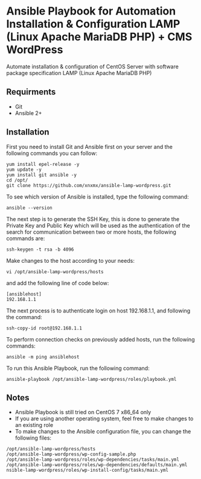 # Ansible Playbook for Automation Installation & Configuration LAMP (Linux Apache MariaDB PHP) + CMS WordPress

Automate installation & configuration of CentOS Server with software package specification LAMP (Linux Apache MariaDB PHP)

## Requirments
- Git
- Ansible 2+

## Installation
First you need to install Git and Ansible first on your server and the following commands you can follow:

```
yum install epel-release -y
yum update -y
yum install git ansible -y
cd /opt/
git clone https://github.com/xnxmx/ansible-lamp-wordpress.git
```

To see which version of Ansible is installed, type the following command:

```
ansible --version
```

The next step is to generate the SSH Key, this is done to generate the Private Key and Public Key which will be used as the authentication of the search for communication between two or more hosts, the following commands are:

```
ssh-keygen -t rsa -b 4096
```

Make changes to the host according to your needs:

```
vi /opt/ansible-lamp-wordpress/hosts
```

and add the following line of code below:

```
[ansiblehost]
192.168.1.1
```

The next process is to authenticate login on host 192.168.1.1, and following the command:

```
ssh-copy-id root@192.168.1.1
```

To perform connection checks on previously added hosts, run the following commands:

```
ansible -m ping ansiblehost
```

To run this Ansible Playbook, run the following command:

```
ansible-playbook /opt/ansible-lamp-wordpress/roles/playbook.yml
```

## Notes
- Ansible Playbook is still tried on CentOS 7 x86_64 only
- If you are using another operating system, feel free to make changes to an existing role
- To make changes to the Ansible configuration file, you can change the following files:
```
/opt/ansible-lamp-wordpress/hosts
/opt/ansible-lamp-wordpress/wp-config-sample.php
/opt/ansible-lamp-wordpress/roles/wp-dependencies/tasks/main.yml
/opt/ansible-lamp-wordpress/roles/wp-dependencies/defaults/main.yml
nsible-lamp-wordpress/roles/wp-install-config/tasks/main.yml
```
